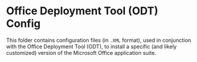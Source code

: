 # Office Deployment Tool (ODT) Config
This folder contains configuration files (in `.XML` format), used in conjunction with the Office Deployment Tool (ODT), to install a specific (and likely customized) version of the Microsoft Office application suite.
